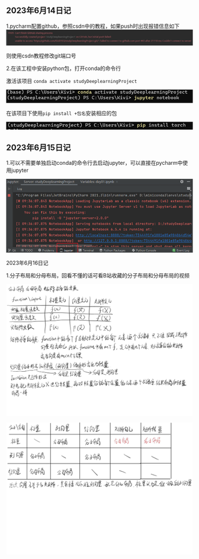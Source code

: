 ## 2023年6月14日记

1.pycharm配置github，参照csdn中的教程，如果push时出现报错信息如下
![image-20230614193029324](笔记/image-20230614193029324.png)

则使用csdn教程修改git端口号

2.在该工程中安装python包，打开conda的命令行

激活该项目 `conda activate studyDeeplearningProject`

![image-20230614195305701](笔记/image-20230614195305701.png)

在该项目下使用`pip install +包名`安装相应的包

![image-20230614195446389](笔记/image-20230614195446389.png)

## 2023年6月15日记

1.可以不需要单独启动conda的命令行去启动jupyter，可以直接在pycharm中使用jupyter

![](笔记/image-20230615094121244.png)

2023年6月16日记

1.分子布局和分母布局，回看不懂的话可看B站收藏的分子布局和分母布局的视频

![5bbe946d7c95891c0a471ab78ca3d42](笔记/5bbe946d7c95891c0a471ab78ca3d42.jpg)

![86b37743295f3a3d1144f8dc93812d5](笔记/86b37743295f3a3d1144f8dc93812d5.jpg)